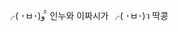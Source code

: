 ╭( ･ㅂ･)و ̑̑ 인누와 이짜시가
╭( ･ㅂ･)ว 딱콩


<!---
kisgnoeskim/kisgnoeskim is a ✨ special ✨ repository because its `README.md` (this file) appears on your GitHub profile.
You can click the Preview link to take a look at your changes.
--->

